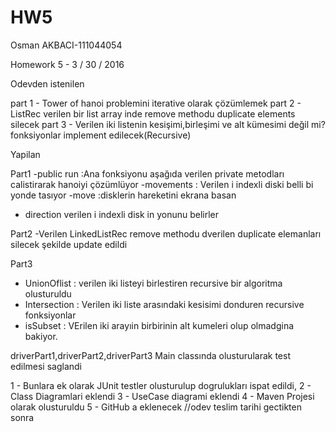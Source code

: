 # HW5

Osman AKBACI-111044054

Homework 5 - 3 / 30 / 2016


Odevden istenilen

part 1 - Tower of hanoi problemini iterative olarak çözümlemek
part 2 - ListRec verilen bir list array inde remove methodu duplicate elements silecek
part 3 - Verilen iki listenin kesişimi,birleşimi ve alt kümesimi değil mi? fonksiyonlar implement edilecek(Recursive) 


Yapilan

Part1
-public run :Ana fonksiyonu aşağıda verilen private metodları calistirarak hanoiyi çözümlüyor
-movements :  Verilen i indexli diski belli bi yonde tasıyor
-move :disklerin hareketini ekrana basan
- direction verilen i indexli disk in yonunu belirler

Part2 
-Verilen LinkedListRec remove methodu dverilen duplicate elemanları silecek şekilde update edildi

Part3
- UnionOflist  : verilen iki listeyi birlestiren recursive bir algoritma olusturuldu
- Intersection : Verilen iki liste arasındaki kesisimi donduren recursive fonksiyonlar
- isSubset     : VErilen iki arayıin birbirinin alt kumeleri olup olmadgina bakiyor.

driverPart1,driverPart2,driverPart3 Main classında olusturularak test edilmesi saglandi

1 - Bunlara ek olarak JUnit testler olusturulup dogrulukları ispat edildi,
2 - Class Diagramlari eklendi
3 - UseCase diagrami eklendi
4 - Maven Projesi olarak olusturuldu
5 - GitHub a eklenecek //odev teslim tarihi gectikten sonra

